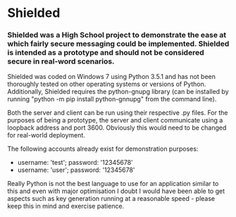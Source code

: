 # Shielded

### Shielded was a High School project to demonstrate the ease at which fairly secure messaging could be implemented. Shielded is intended as a prototype and should not be considered secure in real-word scenarios.

Shielded was coded on Windows 7 using Python 3.5.1 and has not been thoroughly tested on other operating systems or versions of Python. Additionally, Shielded requires the python-gnupg library (can be installed by running "python -m pip install python-gnnupg" from the command line).

Both the server and client can be run using their respective .py files. For the purposes of being a prototype, the server and client communicate using a loopback address and port 3600. Obviously this would need to be changed for real-world deployment.

The following accounts already exist for demonstration purposes:
* username: 'test'; password: '12345678'
* username: 'user'; password: '12345678'

Really Python is not the best language to use for an application similar to this and even with major optimisation I doubt I would have been able to get aspects such as key generation running at a reasonable speed - please keep this in mind and exercise patience.
